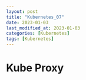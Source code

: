 ```yaml
---
layout: post
title: "Kubernetes_07"
date: 2023-01-03
last_modified_at: 2023-01-03
categories: [Kubernetes]
tags: [Kubernetes]
---
```


# Kube Proxy
